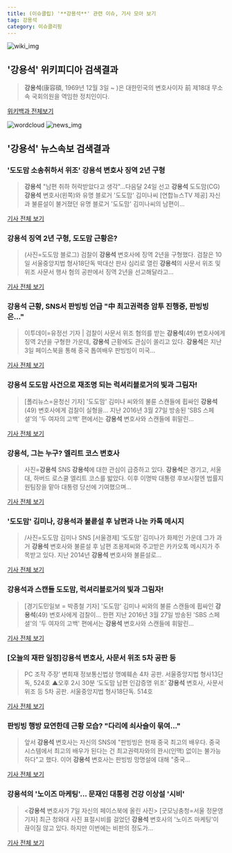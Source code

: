 ```yaml
---
title: (이슈클립) '**강용석**' 관련 이슈, 기사 모아 보기
tag: 강용석
category: 이슈클리핑
---
```

![wiki_img](https://user-images.githubusercontent.com/42597476/44503234-41136a80-a6d0-11e8-9071-6fc6418eafe4.png)
## **'**강용석**'** 위키피디아 검색결과
>**강용석**(康容碩, 1969년 12월 3일 ~ )은 대한민국의 변호사이자 前 제18대 무소속 국회의원을 역임한 정치인이다.

<a href="https://ko.wikipedia.org/wiki/강용석" target="_blank">위키백과 전체보기</a>

![wordcloud](https://s3.ap-northeast-2.amazonaws.com/lyrics101-wordcloud/2018-09-10-1536568747.png)
![news_img](https://user-images.githubusercontent.com/42597476/44507050-1206f400-a6e4-11e8-8d98-7ffbfebb353f.png)
## **'**강용석**'** 뉴스속보 검색결과
### '도도맘 소송취하서 위조' **강용석** 변호사 징역 2년 구형

>**강용석** "남편 취하 허락받았다고 생각"…다음달 24일 선고 **강용석** 도도맘(CG)**강용석** 변호사(왼쪽)와 유명 블로거 '도도맘' 김미나씨 [연합뉴스TV 제공] 자신과 불륜설이 불거졌던 유명 블로거 '도도맘' 김미나씨의 남편이...

<a href="http://app.yonhapnews.co.kr/YNA/Basic/SNS/r.aspx?c=AKR20180910116500004&did=1195m" target="_blank">기사 전체 보기</a>

### **강용석** 징역 2년 구형, 도도맘 근황은?

>(사진=도도맘 블로그) 검찰이 **강용석** 변호사에 징역 2년을 구형했다.   검찰은 10일 서울중앙지법 형사18단독 박대산 판사 심리로 열린 **강용석**의 사문서 위조 및 위조 사문서 행사 혐의 공판에서 징역 2년을 선고해달라고...

<a href="http://www.etnews.com/20180910000397" target="_blank">기사 전체 보기</a>

### **강용석** 근황, SNS서 판빙빙 언급 "中 최고권력층 암투 진행중, 판빙빙은…"

>이투데이=유정선 기자 | 검찰이 사문서 위조 혐의를 받는 **강용석**(49) 변호사에게 징역 2년을 구형한 가운데, **강용석** 근황에도 관심이 쏠리고 있다. **강용석**은 지난 3일 페이스북을 통해 중국 톱여배우 판빙빙이 미국...

<a href="http://www.etoday.co.kr/news/section/newsview.php?idxno=1662014" target="_blank">기사 전체 보기</a>

### **강용석** 도도맘 사건으로 재조명 되는 럭셔리블로거의 빛과 그림자!

>[폴리뉴스=윤청신 기자] '도도맘' 김미나 씨와의 불륜 스캔들에 휩싸인 **강용석**(49) 변호사에게 검찰이 실형을... 지난 2016년 3월 27일 방송된 'SBS 스페셜'의 '두 여자의 고백' 편에서는 **강용석** 변호사와 스캔들에 휘말린...

<a href="http://www.polinews.co.kr/news/article.html?no=366976" target="_blank">기사 전체 보기</a>

### **강용석**, 그는 누구? 엘리트 코스 변호사

>사진=**강용석** SNS **강용석**에 대한 관심이 급증하고 있다. **강용석**은 경기고, 서울대, 하버드 로스쿨 엘리트 코스를 밟았다. 이후 이명박 대통령 후보시절엔 법률지원팀장을 맡아 대통령 당선에 기여했으며...

<a href="http://www.nextdaily.co.kr/news/article.html?id=20180910800082" target="_blank">기사 전체 보기</a>

### '도도맘' 김미나, **강용석**과 불륜설 후 남편과 나눈 카톡 메시지

>/사진=도도맘 김미나 SNS [서울경제] ‘도도맘’ 김미나가 화제인 가운데 그가 과거 **강용석** 변호사와 불륜설 후 남편 조용제씨와 주고받은 카카오톡 메시지가 주목받고 있다. 지난 2014년 **강용석** 변호사와 불륜설로...

<a href="http://www.sedaily.com/NewsView/1S4KZZ0ZHF" target="_blank">기사 전체 보기</a>

### **강용석**과 스캔들 도도맘, 럭셔리블로거의 빛과 그림자!

>[경기도민일보 = 박종철 기자]   '도도맘' 김미나 씨와의 불륜 스캔들에 휩싸인 **강용석**(49) 변호사에게 검찰이... 한편 지난 2016년 3월 27일 방송된 'SBS 스페셜'의 '두 여자의 고백' 편에서는 **강용석** 변호사와 스캔들에 휘말린...

<a href="http://www.kgdm.co.kr/news/articleView.html?idxno=606221" target="_blank">기사 전체 보기</a>

### [오늘의 재판 일정]**강용석** 변호사, 사문서 위조 5차 공판 등

>PC 조작 주장’ 변희재 정보통신법상 명예훼손 4차 공판. 서울중앙지법 형사13단독, 524호 ▲오후 2시 30분 ‘도도맘 남편 인감증명 위조’ **강용석** 변호사, 사문서 위조 등 5차 공판. 서울중앙지법 형사18단독. 514호

<a href="http://www.etoday.co.kr/news/section/newsview.php?idxno=1661575" target="_blank">기사 전체 보기</a>

### 판빙빙 행방 묘연한데 근황 모습? "다리에 쇠사슬이 묶여..."

>앞서 **강용석** 변호사는 자신의 SNS에 "판빙빙은 현재 중국 최고의 배우다. 중국시스템에서 최고의 배우가 된다는 건 최고권력자와의 꽌시(인맥) 없이는 불가능하다"고 했다. 이어 **강용석** 변호사는 판빙빙 망명설에 대해 "중국...

<a href="http://www.straightnews.co.kr/news/articleView.html?idxno=34999" target="_blank">기사 전체 보기</a>

### **강용석**의 '노이즈 마케팅'… 문재인 대통령 건강 이상설 '시비'

><**강용석** 변호사가 7일 자신의 페이스북에 올린 사진> [굿모닝충청=서울 정문영 기자] 최근 청와대 사진 표절시비를 걸었던 **강용석** 변호사의 '노이즈 마케팅'이 끊이질 않고 있다. 하지만 이번에는 비판의 정도가...

<a href="http://www.goodmorningcc.com/news/articleView.html?idxno=96938" target="_blank">기사 전체 보기</a>


